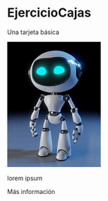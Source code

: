 # EjercicioCajas

<!DOCTYPE html>
<html lang="en">
<head>
    <meta charset="UTF-8">
    <meta name="viewport" content="width=device-width, initial-scale=1.0">
    <link rel="stylesheet" href="ejercicioCajas.css">
    <title>Document</title>
</head>
<body>
    <div class="tarjeta">
    <div class="contenido-tarjeta">
        <p class="titulo-tarjeta">Una tarjeta básica</p>
        <img src="th.jpeg" alt="Imagen de ejemplo" class="imagen-tarjeta">
        <p class="texto-tarjeta">lorem ipsum</p>
        <p class="mas-informacion">Más información</p>
    </div>
</body>
</html>
